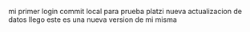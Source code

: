 mi primer login commit local para  prueba  platzi
 nueva actualizacion de datos  llego 
 este es una nueva version de mi misma  
